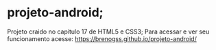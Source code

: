# projeto-android;
Projeto craido no capítulo 17 de HTML5 e CSS3;
Para acessar e ver seu funcionamento acesse: https://brenogss.github.io/projeto-android/
